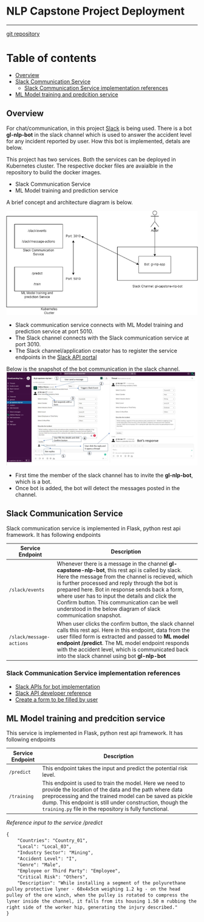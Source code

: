 # NLP Capstone Project Deployment 
---
[git repository](https://github.com/vaibhavmaurya/gl_capstone_slack.git)

# Table of contents

- [Overview](#overview)
- [Slack Communication Service](#slack-communication-service)
  - [Slack Communication Service implementation references](#slack-communication-service-implementation-references)
- [ML Model training and predcition service](#ml-model-training-and-predcition-service)

## Overview
For chat/communication, in this project [Slack](slack.com) is being used. There is a bot **gl-nlp-bot** in the slack channel which is used to answer the accident level for any incident reported by user.
How this bot is implemented, detals are below.

This project has two services. Both the services can be deployed in Kubernetes cluster. The respective docker files are avaialble in the repository to build the docker images.
- Slack Communication Service
- ML Model training and prediction service

A brief concept and architecture diagram is below.

![](https://raw.githubusercontent.com/vaibhavmaurya/gl_capstone_slack/main/images/GL_Capstone_Project_Arch.jpg)

- Slack communication service connects with ML Model training and prediction service at port 5010.
- The Slack channel connects with the Slack communication service at port 3010.
- The Slack channel/application creator has to register the service endpoints in the [Slack API portal](api.slack.com)

Below is the snapshot of the bot communication in the slack channel.
![](https://raw.githubusercontent.com/vaibhavmaurya/gl_capstone_slack/master/FullCommunication.jpg)

- First time the member of the slack channel has to invite the **gl-nlp-bot**, which is a bot.
- Once bot is added, the bot will detect the messages posted in the channel.

## Slack Communication Service 
Slack communication service is implemented in Flask, python rest api framework. It has following endpoints

| Service Endpoint | Description |
| ------------------------------------- | ---------------------------------------- |
| `/slack/events` | Whenever there is a message in the channel **gl-capstone-nlp-bot**, this rest api is called by slack. Here the message from the channel is recieved, which is further processed and reply through the bot is prepared here. Bot in response sends back a form, where user has to input the details and click the Confirm button. This communication can be well understood in the below diagram of slack communication snapshot. |
| `/slack/message-actions` | When user clicks the confirm button, the slack channel calls this rest api. Here in this endpoint, data from the user filled form is extracted and passed to **ML model endpoint /predict**. The ML model endpoint responds with the accident level, which is communicated back into the slack channel using bot **gl-nlp-bot** |


### Slack Communication Service implementation references
- [Slack APIs for bot implementation](https://api.slack.com/apis)
- [Slack API developer reference](https://slack.dev/python-slack-sdk/api-docs/slack_sdk/#web-api-client)
- [Create a form to be filled by user](https://api.slack.com/block-kit)

## ML Model training and predcition service
This service is implemented in Flask, python rest api framework. It has following endpoints

| Service Endpoint | Description |
| ------------------------------------- | ---------------------------------------- |
| `/predict` | This endpoint takes the input and predict the potential risk level. |
| `/training` | This endpoint is used to train the model. Here we need to provide the location of the data and the path where data preprocessing and the trained model can be saved as pickle dump. This endpoint is still under construction, though the `training.py` file in the repository is fully functional. |

*Reference input to the service /predict*
```
{
	"Countries": "Country_01",
	"Local": "Local_03",
	"Industry Sector": "Mining",
	"Accident Level": "I",
	"Genre": "Male",
	"Employee or Third Party": "Employee",
	"Critical Risk": "Others",
	"Description": "While installing a segment of the polyurethane pulley protective lyner - 60x4x5cm weighing 1.2 kg - on the head pulley of the ore winch, when the pulley is rotated to compress the lyner inside the channel, it falls from its housing 1.50 m rubbing the right side of the worker hip, generating the injury described."
}
```
